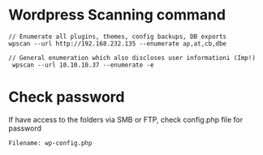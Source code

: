 # Wordpress Scanning command

```
// Enumerate all plugins, themes, config backups, DB exports
wpscan --url http://192.168.232.135 --enumerate ap,at,cb,dbe

// General enumeration which also discloses user informationi (Imp!)
 wpscan --url 10.10.10.37 --enumerate -e
```

# Check password

If have access to the folders via SMB or FTP, check config.php file for password

```
Filename: wp-config.php
```
